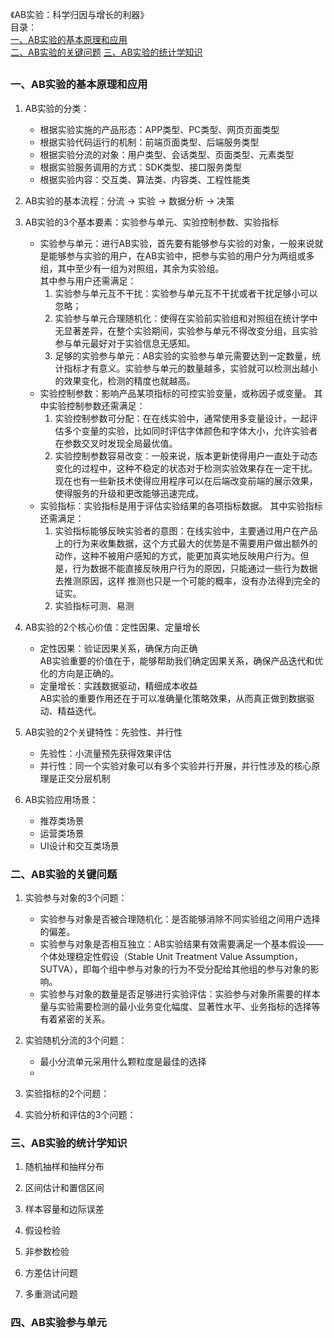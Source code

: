 《AB实验：科学归因与增长的利器》  
目录：   
[一、AB实验的基本原理和应用](#一AB实验的基本原理和应用)  
[二、AB实验的关键问题](#二AB实验的关键问题)
[三、AB实验的统计学知识](#三AB实验的统计学知识)

##

### 一、AB实验的基本原理和应用  

1. AB实验的分类：  
   - 根据实验实施的产品形态：APP类型、PC类型、网页页面类型  
   - 根据实验代码运行的机制：前端页面类型、后端服务类型  
   - 根据实验分流的对象：用户类型、会话类型、页面类型、元素类型  
   - 根据实验服务调用的方式：SDK类型、接口服务类型  
   - 根据实验内容：交互类、算法类、内容类、工程性能类
     
2. AB实验的基本流程：分流 → 实验 → 数据分析 → 决策
   
3. AB实验的3个基本要素：实验参与单元、实验控制参数、实验指标  
   - 实验参与单元：进行AB实验，首先要有能够参与实验的对象，一般来说就是能够参与实验的用户，在AB实验中，把参与实验的用户分为两组或多组，其中至少有一组为对照组，其余为实验组。  
     其中参与用户还需满足：  
       1. 实验参与单元互不干扰：实验参与单元互不干扰或者干扰足够小可以忽略；
       2. 实验参与单元合理随机化：使得在实验前实验组和对照组在统计学中无显著差异，在整个实验期间，实验参与单元不得改变分组，且实验参与单元最好对于实验信息无感知。
       3. 足够的实验参与单元：AB实验的实验参与单元需要达到一定数量，统计指标才有意义。实验参与单元的数量越多，实验就可以检测出越小的效果变化，检测的精度也就越高。
    - 实验控制参数：影响产品某项指标的可控实验变量，或称因子或变量。
      其中实验控制参数还需满足：
        1. 实验控制参数可分配：在在线实验中，通常使用多变量设计，一起评估多个变量的实验，比如同时评估字体颜色和字体大小，允许实验者在参数交叉时发现全局最优值。    
        2. 实验控制参数容易改变：一般来说，版本更新使得用户一直处于动态变化的过程中，这种不稳定的状态对于检测实验效果存在一定干扰。现在也有一些新技术使得应用程序可以在后端改变前端的展示效果，使得服务的升级和更改能够迅速完成。
   - 实验指标：实验指标是用于评估实验结果的各项指标数据。
     其中实验指标还需满足：  
        1. 实验指标能够反映实验者的意图：在线实验中，主要通过用户在产品上的行为来收集数据，这个方式最大的优势是不需要用户做出额外的动作，这种不被用户感知的方式，能更加真实地反映用户行为。但是，行为数据不能直接反映用户行为的原因，只能通过一些行为数据去推测原因，这样 推测也只是一个可能的概率，没有办法得到完全的证实。 
        2. 实验指标可测、易测
           
4. AB实验的2个核心价值：定性因果、定量增长
   - 定性因果：验证因果关系，确保方向正确  
     AB实验重要的价值在于，能够帮助我们确定因果关系，确保产品迭代和优化的方向是正确的。
   - 定量增长：实践数据驱动，精细成本收益  
     AB实验的重要作用还在于可以准确量化策略效果，从而真正做到数据驱动、精益迭代。
     
5. AB实验的2个关键特性：先验性、并行性
   - 先验性：小流量预先获得效果评估
   - 并行性：同一个实验对象可以有多个实验并行开展，并行性涉及的核心原理是正交分层机制
     
6. AB实验应用场景：
   - 推荐类场景
   - 运营类场景
   - UI设计和交互类场景

### 二、AB实验的关键问题

1. 实验参与对象的3个问题：
   - 实验参与对象是否被合理随机化：是否能够消除不同实验组之间用户选择的偏差。  
   - 实验参与对象是否相互独立：AB实验结果有效需要满足一个基本假设——个体处理稳定性假设（Stable Unit Treatment Value Assumption，SUTVA），即每个组中参与对象的行为不受分配给其他组的参与对象的影响。  
   - 实验参与对象的数量是否足够进行实验评估：实验参与对象所需要的样本量与实验需要检测的最小业务变化幅度、显著性水平、业务指标的选择等有着紧密的关系。
     
2. 实验随机分流的3个问题：  
   - 最小分流单元采用什么颗粒度是最佳的选择
   -        
    
3. 实验指标的2个问题：

4. 实验分析和评估的3个问题：

### 三、AB实验的统计学知识
1. 随机抽样和抽样分布

2. 区间估计和置信区间

3. 样本容量和边际误差

4. 假设检验

5. 非参数检验

6. 方差估计问题

7. 多重测试问题

### 四、AB实验参与单元













     
       

